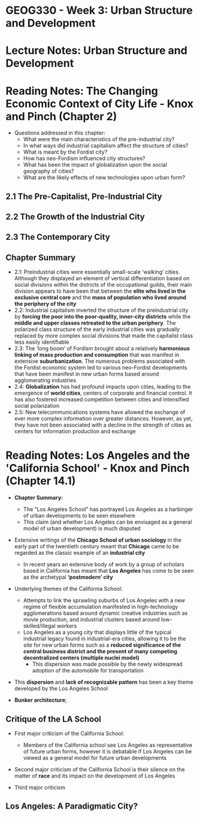 # GEOG330 - Week 3: Urban Structure and Development

# Lecture Notes: Urban Structure and Development

# Reading Notes: The Changing Economic Context of City Life - Knox and Pinch (Chapter 2)
- Questions addressed in this chapter:
    - What were the main characteristics of the pre-industrial city?
    - In what ways did industrial capitalism affect the structure of cities?
    - What is meant by the Fordist city?
    - How has neo-Fordism influenced city structures?
    - What has been the impact of globalization upon the social geography of cities?
    - What are the likely effects of new technologies upon urban form?

## 2.1 The Pre-Capitalist, Pre-Industrial City

## 2.2 The Growth of the Industrial City

## 2.3 The Contemporary City

## Chapter Summary
- 2.1: Preindustrial cities were essentially small-scale ‘walking’ cities. Although they displayed an element of vertical differentiation based on social divisions within the districts of the occupational guilds, their main division appears to have been that between the **elite who lived in the exclusive central core** and the **mass of population who lived around the periphery of the city**
- 2.2: Industrial capitalism inverted the structure of the preindustrial city by **forcing the poor into the poor-quality, inner-city districts** while the **middle and upper classes retreated to the urban periphery**. The polarized class structure of the early industrial cities was gradually replaced by more complex social divisions that made the capitalist class less easily identifiable
- 2.3: The ‘long boom’ of Fordism brought about a relatively **harmonious linking of mass production and consumption** that was manifest in extensive **suburbanization**. The numerous problems associated with the Fordist economic system led to various neo-Fordist developments that have been manifest in new urban forms based around agglomerating industries
- 2.4: **Globalization** has had profound impacts upon cities, leading to the emergence of **world cities**, centers of corporate and financial control. It has also fostered increased competition between cities and intensified social polarization
- 2.5: New telecommunications systems have allowed the exchange of ever more complex information over greater distances. However, as yet, they have not been associated with a decline in the strength of cities as centers for information production and exchange

# Reading Notes: Los Angeles and the 'California School' - Knox and Pinch (Chapter 14.1)
- **Chapter Summary:**
    - The "Los Angeles School" has portrayed Los Angeles as a harbinger of urban developments to be seen elsewhere
    - This claim (and whether Los Angeles can be envisaged as a general model of urban development) is much disputed

- Extensive writings of the **Chicago School of urban sociology** in the early part of the twentieth century meant that **Chicago** came to be regarded as the classic example of an **industrial city**
    - In recent years an extensive body of work by a group of scholars based in California has meant that **Los Angeles** has come to be seen as the archetypal **‘postmodern’ city** 

- Underlying themes of the California School:
    - Attempts to link the sprawling suburbs of Los Angeles with a new regime of flexible accumulation manifested in high-technology agglomerations based around dynamic creative industries such as movie production, and industrial clusters based around low-skilled/illegal workers
    - Los Angeles as a young city that displays little of the typical industrial legacy found in industrial-era cities, allowing it to be the site for new urban forms such as a **reduced significance of the central business district and the present of many competing decentralized centers (multiple nuclei model)**
        - This dispersion was made possible by the newly widespread adoption of the automobile for transportation

- This **dispersion** and **lack of recognizable pattern** has been a key theme developed by the Los Angeles School

- **Bunker architecture**;

## Critique of the LA School
- First major criticism of the California School: 
    - Members of the California school see Los Angeles as representative of future urban forms, however it is debatable if Los Angeles can be viewed as a general model for future urban developments

- Second major criticism of the California School is their silence on the matter of **race** and its impact on the development of Los Angeles

- Third major criticism 

## Los Angeles: A Paradigmatic City?